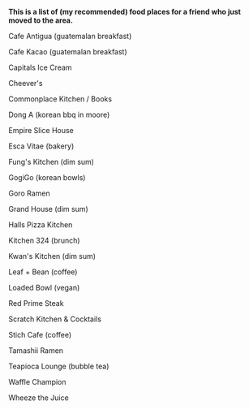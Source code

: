 **This is a list of (my recommended) food places for a friend who just moved to the area.**

Cafe Antigua (guatemalan breakfast)

Cafe Kacao (guatemalan breakfast)

Capitals Ice Cream

Cheever's 

Commonplace Kitchen / Books

Dong A (korean bbq in moore)

Empire Slice House

Esca Vitae (bakery)

Fung's Kitchen (dim sum)

GogiGo (korean bowls)

Goro Ramen

Grand House (dim sum)

Halls Pizza Kitchen 

Kitchen 324 (brunch)

Kwan's Kitchen (dim sum)

Leaf + Bean (coffee)

Loaded Bowl (vegan)

Red Prime Steak

Scratch Kitchen & Cocktails

Stich Cafe (coffee)

Tamashii Ramen

Teapioca Lounge (bubble tea)

Waffle Champion

Wheeze the Juice 
